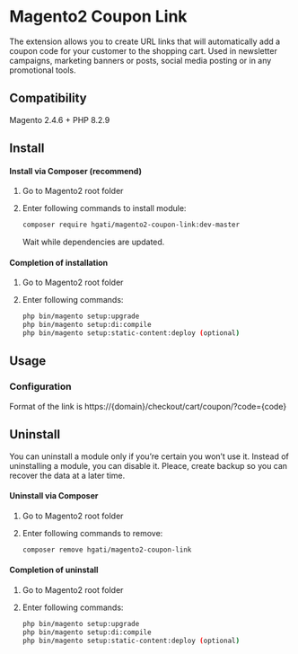 # Magento2 Coupon Link

The extension allows you to create URL links that will automatically add a coupon code for your customer to the shopping cart. Used in newsletter campaigns, marketing banners or posts, social media posting or in any promotional tools.

## Compatibility
Magento 2.4.6 + PHP 8.2.9

## Install

#### Install via Composer (recommend)

1. Go to Magento2 root folder

2. Enter following commands to install module:

    ```bash
    composer require hgati/magento2-coupon-link:dev-master
    ```

   Wait while dependencies are updated.

#### Completion of installation

1. Go to Magento2 root folder

2. Enter following commands:

    ```bash
    php bin/magento setup:upgrade
    php bin/magento setup:di:compile
    php bin/magento setup:static-content:deploy (optional)
    ```
## Usage

### Configuration

Format of the link is https://{domain}/checkout/cart/coupon/?code={code}

## Uninstall

You can uninstall a module only if you’re certain you won’t use it. Instead of uninstalling a module, you can disable it. Pleace, create backup so you can recover the data at a later time.

#### Uninstall via Composer

1. Go to Magento2 root folder

2. Enter following commands to remove:

    ```bash
    composer remove hgati/magento2-coupon-link
    ```
#### Completion of uninstall

1. Go to Magento2 root folder

2. Enter following commands:

    ```bash
    php bin/magento setup:upgrade
    php bin/magento setup:di:compile
    php bin/magento setup:static-content:deploy (optional)
    ```
